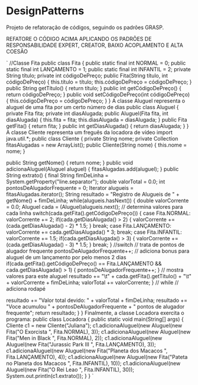 # DesignPatterns
Projeto de refatoração de códigos, seguindo os padrões GRASP.


REFATORE O CÓDIGO ACIMA APLICANDO OS PADRÕES DE
RESPONSABILIDADE EXPERT, CREATOR, BAIXO ACOPLAMENTO E ALTA
COESÃO

`
//Classe Fita
public class Fita {
public static final int NORMAL = 0;
public static final int LANÇAMENTO = 1;
public static final int INFANTIL = 2;
private String título;
private int códigoDePreço;
public Fita(String título, int códigoDePreço) {
this.título = título;
this.códigoDePreço = códigoDePreço;
}
public String getTítulo() {
return título;
}
public int getCódigoDePreço() {
return códigoDePreço;
}
public void setCódigoDePreço(int códigoDePreço) {
this.códigoDePreço = códigoDePreço;
}
}
A classe Aluguel representa o aluguel de uma fita por um certo número de dias
public class Aluguel {
private Fita fita;
private int diasAlugada;
public Aluguel(Fita fita, int diasAlugada) {
this.fita = fita;
this.diasAlugada = diasAlugada;
}
public Fita getFita() {
return fita;
}
public int getDiasAlugada() {
return diasAlugada;
}
}
A classe Cliente representa um freguês da locadora de vídeo
import java.util.*;
public class Cliente {
private String nome;
private Collection fitasAlugadas = new ArrayList();
public Cliente(String nome) {
this.nome = nome;
}

public String getNome() {
return nome;
}
public void adicionaAluguel(Aluguel aluguel) {
fitasAlugadas.add(aluguel);
}
public String extrato() {
final String fimDeLinha = System.getProperty("line.separator");
double valorTotal = 0.0;
int pontosDeAlugadorFrequente = 0;
Iterator alugueis = fitasAlugadas.iterator();
String resultado = "Registro de Alugueis de " + getNome() + fimDeLinha;
while(alugueis.hasNext()) {
double valorCorrente = 0.0;
Aluguel cada = (Aluguel)alugueis.next();
// determina valores para cada linha
switch(cada.getFita().getCódigoDePreço()) {
case Fita.NORMAL:
valorCorrente += 2;
if(cada.getDiasAlugada() > 2) {
valorCorrente += (cada.getDiasAlugada() - 2) * 1.5;
}
break;
case Fita.LANÇAMENTO:
valorCorrente += cada.getDiasAlugada() * 3;
break;
case Fita.INFANTIL:
valorCorrente += 1.5;
if(cada.getDiasAlugada() > 3) {
valorCorrente += (cada.getDiasAlugada() - 3) * 1.5;
}
break;
} //switch
// trata de pontos de alugador frequente
pontosDeAlugadorFrequente++;
// adiciona bonus para aluguel de um lançamento por pelo menos 2 dias
if(cada.getFita().getCódigoDePreço() == Fita.LANÇAMENTO &&
cada.getDiasAlugada() > 1) {
pontosDeAlugadorFrequente++;
}
// mostra valores para este aluguel
resultado += "\t" + cada.getFita().getTítulo() + "\t" + valorCorrente +
fimDeLinha;
valorTotal += valorCorrente;
} // while
// adiciona rodapé

resultado += "Valor total devido: " + valorTotal + fimDeLinha;
resultado += "Voce acumulou " + pontosDeAlugadorFrequente +
" pontos de alugador frequente";
return resultado;
}
}
Finalmente, a classe Locadora exercita o programa:
public class Locadora {
public static void main(String[] args) {
Cliente c1 = new Cliente("Juliana");
c1.adicionaAluguel(new Aluguel(new Fita("O Exorcista ",
Fita.NORMAL), 3));
c1.adicionaAluguel(new Aluguel(new Fita("Men in Black ",
Fita.NORMAL), 2));
c1.adicionaAluguel(new Aluguel(new Fita("Jurassic Park III ",
Fita.LANÇAMENTO), 3));
c1.adicionaAluguel(new Aluguel(new Fita("Planeta dos Macacos ",
Fita.LANÇAMENTO), 4));
c1.adicionaAluguel(new Aluguel(new Fita("Pateta no Planeta dos Macacos ",
Fita.INFANTIL), 10));
c1.adicionaAluguel(new Aluguel(new Fita("O Rei Leao ",
Fita.INFANTIL), 30));
System.out.println(c1.extrato());
}
}
`

